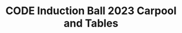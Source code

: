 ---
title: CODE Induction Ball 2023 Carpool and Tables 
redirect_to: https://docs.google.com/spreadsheets/d/1z3SURBgPMq-Kdt73yp5ncPRji0TnGYibH97ptP90ZhE/edit?usp=sharing
redirect_from: 
  - InductionBall2023CarpoolandTables
  - inductionball2023carpoolandtables
---